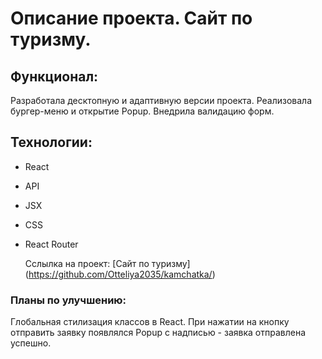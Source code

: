 # Описание проекта. Сайт по туризму.
## Функционал:
Разработала десктопную и адаптивную версии проекта.
Реализовала  бургер-меню и открытие Popup.
Внедрила валидацию форм.
## Технологии:
- React
-  API
- JSX
- CSS
- React Router

  Сслылка на проект:
  [Сайт по туризму] (https://github.com/Otteliya2035/kamchatka/)
### Планы по улучшению:
Глобальная стилизация классов в React.
При нажатии на кнопку отправить заявку появлялся Popup с надписью - заявка отправлена успешно.
